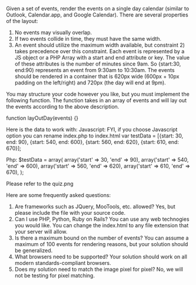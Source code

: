 
Given a set of events, render the events on a single day calendar (similar to Outlook, Calendar.app, and Google Calendar). There are several properties of the layout:

1) No events may visually overlap.
2) If two events collide in time, they must have the same width.
3) An event should utilize the maximum width available, but constraint 2) takes precedence over this constraint.
Each event is represented by a JS object or a PHP Array with a start and end attribute or key. The value of these attributes is the number of minutes since 9am. So {start:30, end:90) represents an event from 9:30am to 10:30am. The events should be rendered in a container that is 620px wide (600px + 10px padding on the left/right) and 720px (the day will end at 9pm).

You may structure your code however you like, but you must implement the following function. The function takes in an array of events and will lay out the events according to the above description.

function layOutDay(events) {}

Here is the data to work with:
Javascript:
FYI, if you choose Javascript option you can rename index.php to index.html
var testData = [{start:  30, end: 90}, {start: 540, end: 600}, {start: 560, end: 620}, {start: 610, end: 670}];

Php:
$testData = array(
	array('start' =>  30, 'end' => 90),
	array('start' => 540, 'end' => 600),
	array('start' => 560, 'end' => 620),
	array('start' => 610, 'end' => 670),
);

Please refer to the quiz.png

Here are some frequently asked questions: 
1. Are frameworks such as JQuery, MooTools, etc. allowed? Yes, but please include the file with your source code. 
2. Can I use PHP, Python, Ruby on Rails?  You can use any web technogies you would like.  You can change the index.html to any file extension that your server will allow.
3. Is there a maximum bound on the number of events? You can assume a maximum of 100 events for rendering reasons, but your solution should be generalized. 
4. What browsers need to be supported? Your solution should work on all modern standards-compliant browsers.
5. Does my solution need to match the image pixel for pixel? No, we will not be testing for pixel matching.

 
